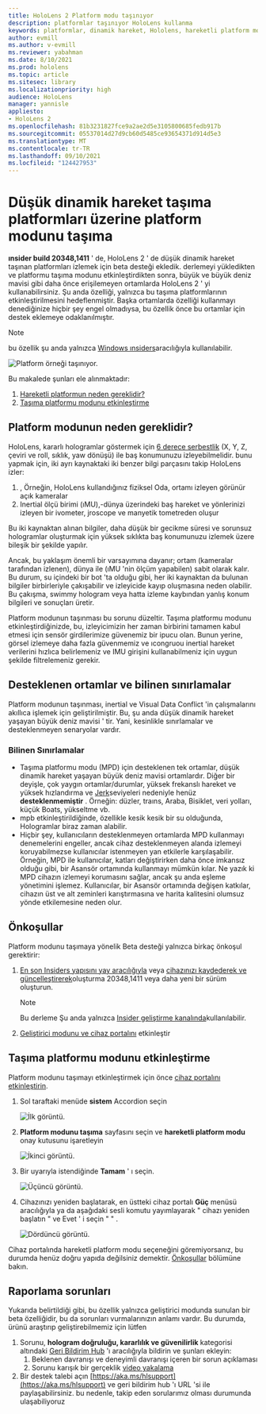 ```yaml
---
title: HoloLens 2 Platform modu taşınıyor
description: platformlar taşınıyor HoloLens kullanma
keywords: platformlar, dinamik hareket, Hololens, hareketli platform modu
author: evmill
ms.author: v-evmill
ms.reviewer: yabahman
ms.date: 8/10/2021
ms.prod: hololens
ms.topic: article
ms.sitesec: library
ms.localizationpriority: high
audience: HoloLens
manager: yannisle
appliesto:
- HoloLens 2
ms.openlocfilehash: 81b3231827fce9a2ae2d5e3105800685fedb917b
ms.sourcegitcommit: 05537014d27d9cb60d5485ce93654371d914d5e3
ms.translationtype: MT
ms.contentlocale: tr-TR
ms.lasthandoff: 09/10/2021
ms.locfileid: "124427953"
---
```

# <a name="moving-platform-mode-on-low-dynamic-motion-moving-platforms"></a>Düşük dinamik hareket taşıma platformları üzerine platform modunu taşıma

**ınsider build 20348,1411** ' de, HoloLens 2 ' de düşük dinamik hareket taşınan platformları izlemek için beta desteği ekledik. derlemeyi yükledikten ve platformu taşıma modunu etkinleştirdikten sonra, büyük ve büyük deniz mavisi gibi daha önce erişilemeyen ortamlarda HoloLens 2 ' yi kullanabilirsiniz. Şu anda özelliği, yalnızca bu taşıma platformlarının etkinleştirilmesini hedeflenmiştir. Başka ortamlarda özelliği kullanmayı denediğinize hiçbir şey engel olmadıysa, bu özellik önce bu ortamlar için destek eklemeye odaklanılmıştır.

> [!NOTE]
> bu özellik şu anda yalnızca [Windows ınsiders](hololens-insider.md)aracılığıyla kullanılabilir.

![Platform örneği taşınıyor.](./images/mpm-compare.gif)

Bu makalede şunları ele alınmaktadır:

1. [Hareketli platformun neden gereklidir?](#why-moving-platform-mode-is-necessary)
1. [Taşıma platformu modunu etkinleştirme](#enabling-moving-platform-mode)

## <a name="why-moving-platform-mode-is-necessary"></a>Platform modunun neden gereklidir?

HoloLens, kararlı hologramlar göstermek için [6 derece serbestlik](https://en.wikipedia.org/wiki/Six_degrees_of_freedom) (X, Y, Z, çeviri ve roll, sıklık, yaw dönüşü) ile baş konumunuzu izleyebilmelidir. bunu yapmak için, iki ayrı kaynaktaki iki benzer bilgi parçasını takip HoloLens izler:

1. , Örneğin, HoloLens kullandığınız fiziksel Oda, ortamı izleyen görünür açık kameralar
1. Inertial ölçü birimi (ıMU),-dünya üzerindeki baş hareket ve yönlerinizi izleyen bir ivometer, jroscope ve manyetik tometreden oluşur

Bu iki kaynaktan alınan bilgiler, daha düşük bir gecikme süresi ve sorunsuz hologramlar oluşturmak için yüksek sıklıkta baş konumunuzu izlemek üzere bileşik bir şekilde yapılır.

Ancak, bu yaklaşım önemli bir varsayımına dayanır; ortam (kameralar tarafından izlenen), dünya ile (ıMU 'nin ölçüm yapabilen) sabit olarak kalır. Bu durum, su içindeki bir bot 'ta olduğu gibi, her iki kaynaktan da bulunan bilgiler birbirleriyle çakışabilir ve izleyicide kayıp oluşmasına neden olabilir. Bu çakışma, swimmy hologram veya hatta izleme kaybından yanlış konum bilgileri ve sonuçları üretir.

Platform modunun taşınması bu sorunu düzeltir. Taşıma platformu modunu etkinleştirdiğinizde, bu, izleyicimizin her zaman birbirini tamamen kabul etmesi için sensör girdilerimize güvenemiz bir ipucu olan. Bunun yerine, görsel izlemeye daha fazla güvenmemiz ve ıcongruou inertial hareket verilerini hızlıca belirlemeniz ve IMU girişini kullanabilmeniz için uygun şekilde filtrelemeniz gerekir.

## <a name="supported-environments-and-known-limitations"></a>Desteklenen ortamlar ve bilinen sınırlamalar

Platform modunun taşınması, inertial ve Visual Data Conflict 'in çalışmalarını akıllıca işlemek için geliştirilmiştir. Bu, şu anda düşük dinamik hareket yaşayan büyük deniz mavisi ' tir. Yani, kesinlikle sınırlamalar ve desteklenmeyen senaryolar vardır.

### <a name="known-limitations"></a>Bilinen Sınırlamalar

- Taşıma platformu modu (MPD) için desteklenen tek ortamlar, düşük dinamik hareket yaşayan büyük deniz mavisi ortamlardır. Diğer bir deyişle, çok yaygın ortamlar/durumlar, yüksek frekanslı hareket ve yüksek hızlandırma ve [Jerk](https://en.wikipedia.org/wiki/Jerk_(physics))seviyeleri nedeniyle henüz **desteklenmemiştir** . Örneğin: düzler, traıns, Araba, Bisiklet, veri yolları, küçük Boats, yükseltme vb.
- mpb etkinleştirildiğinde, özellikle kesik kesik bir su olduğunda, Hologramlar biraz zaman alabilir.
- Hiçbir şey, kullanıcıların desteklenmeyen ortamlarda MPD kullanmayı denemelerini engeller, ancak cihaz desteklenmeyen alanda izlemeyi koruyabilmezse kullanıcılar istenmeyen yan etkilerle karşılaşabilir. Örneğin, MPD ile kullanıcılar, katları değiştirirken daha önce imkansız olduğu gibi, bir Asansör ortamında kullanmayı mümkün kılar. Ne yazık ki MPD cihazın izlemeyi korumasını sağlar, ancak şu anda eşleme yönetimini işlemez. Kullanıcılar, bir Asansör ortamında değişen katkılar, cihazın üst ve alt zeminleri karıştırmasına ve harita kalitesini olumsuz yönde etkilemesine neden olur.

## <a name="prerequisites"></a>Önkoşullar

Platform modunu taşımaya yönelik Beta desteği yalnızca birkaç önkoşul gerektirir:

1. [En son Insiders yapısını yay aracılığıyla](hololens-insider.md#ffu-download-and-flash-directions) veya [cihazınızı kaydederek ve güncelleştirerek](hololens-insider.md#start-receiving-insider-builds)oluşturma 20348,1411 veya daha yeni bir sürüm oluşturun.

   > [!NOTE]
   > Bu derleme Şu anda yalnızca [Insider geliştirme kanalında](hololens-insider.md#start-receiving-insider-builds)kullanılabilir.

2. [Geliştirici modunu ve cihaz portalını](/mixed-reality/develop/platform-capabilities-and-apis/using-the-windows-device-portal) etkinleştir

## <a name="enabling-moving-platform-mode"></a>Taşıma platformu modunu etkinleştirme

Platform modunu taşımayı etkinleştirmek için önce [cihaz portalını etkinleştirin](/windows/mixed-reality/develop/platform-capabilities-and-apis/using-the-windows-device-portal).

1. Sol taraftaki menüde **sistem** Accordion seçin

   ![İlk görüntü.](.\images\mpm-01.png)

2. **Platform modunu taşıma** sayfasını seçin ve **hareketli platform modu** onay kutusunu işaretleyin

    ![İkinci görüntü.](.\images\mpm-02.png)

3. Bir uyarıyla istendiğinde **Tamam** ' ı seçin.

   ![Üçüncü görüntü.](.\images\mpm-03.png)

4. Cihazınızı yeniden başlatarak, en üstteki cihaz portalı **Güç** menüsü aracılığıyla ya da aşağıdaki sesli komutu yayımlayarak &quot; cihazı yeniden başlatın &quot; ve Evet ' i seçin &quot; &quot; .

   ![Dördüncü görüntü.](.\images\mpm-04.png)

Cihaz portalında hareketli platform modu seçeneğini göremiyorsanız, bu durumda henüz doğru yapıda değilsiniz demektir. [Önkoşullar](#prerequisites) bölümüne bakın.

## <a name="reporting-issues"></a>Raporlama sorunları

Yukarıda belirtildiği gibi, bu özellik yalnızca geliştirici modunda sunulan bir beta özelliğidir, bu da sorunları vurmalarınızın anlamı vardır. Bu durumda, ürünü araştırıp geliştirebilmemiz için lütfen

1. Sorunu, **hologram doğruluğu, kararlılık ve güvenilirlik** kategorisi altındaki [Geri Bildirim Hub](hololens-feedback.md) 'ı aracılığıyla bildirin ve şunları ekleyin:
    1. Beklenen davranışı ve deneyimli davranışı içeren bir sorun açıklaması
    1. Sorunu karışık bir gerçeklik [video yakalama](holographic-photos-and-videos.md#capture-a-mixed-reality-video)
2.  Bir destek talebi açın [https://aka.ms/hlsupport](https://aka.ms/hlsupport) ve geri bildirim hub 'ı URL 'si ile paylaşabilirsiniz. bu nedenle, takip eden sorularımız olması durumunda ulaşabiliyoruz